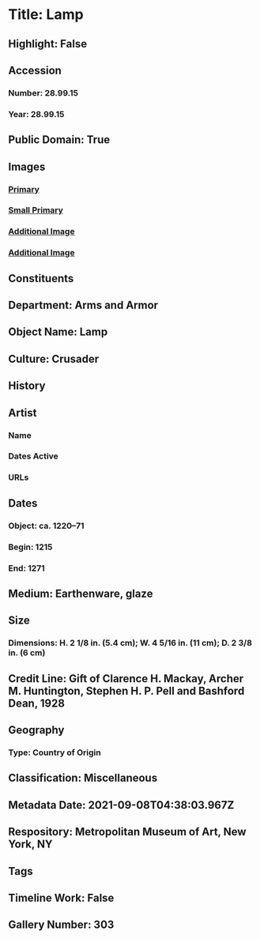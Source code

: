 # Title: Lamp
## Highlight: False
## Accession
### Number: 28.99.15
### Year: 28.99.15
## Public Domain: True
## Images
### [Primary](https://images.metmuseum.org/CRDImages/aa/original/DP276482.jpg)
### [Small Primary](https://images.metmuseum.org/CRDImages/aa/web-large/DP276482.jpg)
### [Additional Image](https://images.metmuseum.org/CRDImages/aa/original/sf28-99-15s2.jpg)
### [Additional Image](https://images.metmuseum.org/CRDImages/aa/original/sf28-99-15s7.jpg)
## Constituents
## Department: Arms and Armor
## Object Name: Lamp
## Culture: Crusader
## History
## Artist
### Name
### Dates Active
### URLs
## Dates
### Object: ca. 1220–71
### Begin: 1215
### End: 1271
## Medium: Earthenware, glaze
## Size
### Dimensions: H. 2 1/8 in. (5.4 cm); W. 4 5/16 in. (11 cm); D. 2 3/8 in. (6 cm)
## Credit Line: Gift of Clarence H. Mackay, Archer M. Huntington, Stephen H. P. Pell and Bashford Dean, 1928
## Geography
### Type: Country of Origin
## Classification: Miscellaneous
## Metadata Date: 2021-09-08T04:38:03.967Z
## Respository: Metropolitan Museum of Art, New York, NY
## Tags
## Timeline Work: False
## Gallery Number: 303